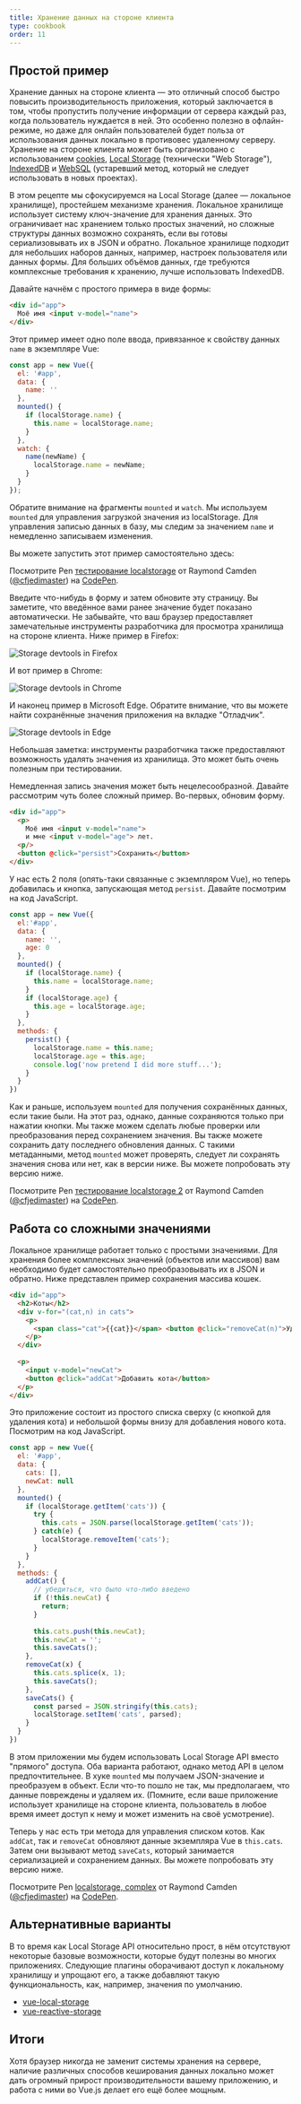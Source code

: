 ```yaml
---
title: Хранение данных на стороне клиента
type: cookbook
order: 11
---
```


## Простой пример

Хранение данных на стороне клиента — это отличный способ быстро повысить производительность приложения, который заключается в том, чтобы пропустить получение информации от сервера каждый раз, когда пользователь нуждается в ней. Это особенно полезно в офлайн-режиме, но даже для онлайн пользователей будет польза от использования данных локально в противовес удаленному серверу. Хранение на стороне клиента может быть организовано с использованием [cookies](https://developer.mozilla.org/ru/docs/Web/HTTP/Cookies), [Local Storage](https://developer.mozilla.org/ru/docs/Web/API/Web_Storage_API) (технически "Web Storage"), [IndexedDB](https://developer.mozilla.org/ru/docs/IndexedDB) и [WebSQL](https://www.w3.org/TR/webdatabase/) (устаревший метод, который не следует использовать в новых проектах).

В этом рецепте мы сфокусируемся на Local Storage (далее — локальное хранилище), простейшем механизме хранения. Локальное хранилище использует систему ключ-значение для хранения данных. Это ограничивает нас хранением только простых значений, но сложные структуры данных возможно сохранять, если вы готовы сериализовывать их в JSON и обратно. Локальное хранилище подходит для небольших наборов данных, например, настроек пользователя или данных формы. Для больших объёмов данных, где требуются комплексные требования к хранению, лучше использовать IndexedDB.

Давайте начнём с простого примера в виде формы:

``` html
<div id="app">
  Моё имя <input v-model="name">
</div>
```

Этот пример имеет одно поле ввода, привязанное к свойству данных `name` в экземпляре Vue:

``` js
const app = new Vue({
  el: '#app',
  data: {
    name: ''
  },
  mounted() {
    if (localStorage.name) {
      this.name = localStorage.name;
    }
  },
  watch: {
    name(newName) {
      localStorage.name = newName;
    }
  }
});
```

Обратите внимание на фрагменты `mounted` и `watch`. Мы используем `mounted` для управления загрузкой значения из localStorage. Для управления записью данных в базу, мы следим за значением `name` и немедленно записываем изменения.

Вы можете запустить этот пример самостоятельно здесь:

<p data-height="265" data-theme-id="0" data-slug-hash="KodaKb" data-default-tab="js,result" data-user="cfjedimaster" data-embed-version="2" data-pen-title="testing localstorage" class="codepen">Посмотрите Pen <a href="https://codepen.io/cfjedimaster/pen/KodaKb/">тестирование localstorage</a> от Raymond Camden (<a href="https://codepen.io/cfjedimaster">@cfjedimaster</a>) на <a href="https://codepen.io">CodePen</a>.</p>
<script async src="https://static.codepen.io/assets/embed/ei.js"></script>

Введите что-нибудь в форму и затем обновите эту страницу. Вы заметите, что введённое вами ранее значение будет показано автоматически. Не забывайте, что ваш браузер предоставляет замечательные инструменты разработчика для просмотра хранилища на стороне клиента. Ниже пример в Firefox:

![Storage devtools in Firefox](/images/devtools-storage.png)

И вот пример в Chrome:

![Storage devtools in Chrome](/images/devtools-storage-chrome.png)

И наконец пример в Microsoft Edge. Обратите внимание, что вы можете найти сохранённые значения приложения на вкладке "Отладчик".

![Storage devtools in Edge](/images/devtools-storage-edge.png)

<p class="tip">Небольшая заметка: инструменты разработчика также предоставляют возможность удалять значения из хранилища. Это может быть очень полезным при тестировании.</p>

Немедленная запись значения может быть нецелесообразной. Давайте рассмотрим чуть более сложный пример. Во-первых, обновим форму.

``` html
<div id="app">
  <p>
    Моё имя <input v-model="name">
    и мне <input v-model="age"> лет.
  <p/>
  <button @click="persist">Сохранить</button>
</div>
```

У нас есть 2 поля (опять-таки связанные с экземпляром Vue), но теперь добавилась и кнопка, запускающая метод `persist`. Давайте посмотрим на код JavaScript.

``` js 
const app = new Vue({
  el:'#app',
  data: {
    name: '',
    age: 0
  },
  mounted() {
    if (localStorage.name) {
      this.name = localStorage.name;
    }
    if (localStorage.age) {
      this.age = localStorage.age;
    }
  },
  methods: {
    persist() {
      localStorage.name = this.name;
      localStorage.age = this.age;
      console.log('now pretend I did more stuff...');
    }
  }
})
```

Как и раньше, используем `mounted` для получения сохранённых данных, если такие были. На этот раз, однако, данные сохраняются только при нажатии кнопки. Мы также можем сделать любые проверки или преобразования перед сохранением значения. Вы также можете сохранить дату последнего обновления данных. С такими метаданными, метод `mounted` может проверять, следует ли сохранять значения снова или нет, как в версии ниже. Вы можете попробовать эту версию ниже.

<p data-height="265" data-theme-id="0" data-slug-hash="rdOjLN" data-default-tab="js,result" data-user="cfjedimaster" data-embed-version="2" data-pen-title="testing localstorage 2" class="codepen">Посмотрите Pen <a href="https://codepen.io/cfjedimaster/pen/rdOjLN/">тестирование localstorage 2</a> от Raymond Camden (<a href="https://codepen.io/cfjedimaster">@cfjedimaster</a>) на <a href="https://codepen.io">CodePen</a>.</p>
<script async src="https://static.codepen.io/assets/embed/ei.js"></script>

## Работа со сложными значениями

Локальное хранилище работает только с простыми значениями. Для хранения более комплексных значений (объектов или массивов) вам необходимо будет самостоятельно преобразовывать их в JSON и обратно. Ниже представлен пример сохранения массива кошек.

``` html
<div id="app">
  <h2>Коты</h2>
  <div v-for="(cat,n) in cats">
    <p>
      <span class="cat">{{cat}}</span> <button @click="removeCat(n)">Удалить</button>
    </p>
  </div>
  
  <p>
    <input v-model="newCat"> 
    <button @click="addCat">Добавить кота</button>
  </p>
</div>
```

Это приложение состоит из простого списка сверху (с кнопкой для удаления кота) и небольшой формы внизу для добавления нового кота. Посмотрим на код JavaScript.

``` js
const app = new Vue({
  el: '#app',
  data: {
    cats: [],
    newCat: null
  },
  mounted() {
    if (localStorage.getItem('cats')) {
      try {
        this.cats = JSON.parse(localStorage.getItem('cats'));
      } catch(e) {
        localStorage.removeItem('cats');
      }
    }
  },
  methods: {
    addCat() {
      // убедиться, что было что-либо введено
      if (!this.newCat) {
        return;
      }
      
      this.cats.push(this.newCat);
      this.newCat = '';
      this.saveCats();
    },
    removeCat(x) {
      this.cats.splice(x, 1);
      this.saveCats();
    },
    saveCats() {
      const parsed = JSON.stringify(this.cats);
      localStorage.setItem('cats', parsed);
    }
  }
})
```

В этом приложении мы будем использовать Local Storage API вместо "прямого" доступа. Оба варианта работают, однако метод API в целом предпочтительнее. В хуке `mounted` мы получаем JSON-значение и преобразуем в объект. Если что-то пошло не так, мы предполагаем, что данные повреждены и удаляем их. (Помните, если ваше приложение использует хранилище на стороне клиента, пользователь в любое время имеет доступ к нему и может изменить на своё усмотрение).

Теперь у нас есть три метода для управления списком котов. Как `addCat`, так и `removeCat` обновляют данные экземпляра Vue в `this.cats`. Затем они вызывают метод `saveCats`, который занимается сериализацией и сохранением данных. Вы можете попробовать эту версию ниже.

<p data-height="265" data-theme-id="0" data-slug-hash="qoYbyW" data-default-tab="js,result" data-user="cfjedimaster" data-embed-version="2" data-pen-title="localstorage, complex" class="codepen">Посмотрите Pen <a href="https://codepen.io/cfjedimaster/pen/qoYbyW/">localstorage, complex</a> от Raymond Camden (<a href="https://codepen.io/cfjedimaster">@cfjedimaster</a>) на <a href="https://codepen.io">CodePen</a>.</p>
<script async src="https://static.codepen.io/assets/embed/ei.js"></script>

## Альтернативные варианты

В то время как Local Storage API относительно прост, в нём отсутствуют некоторые базовые возможности, которые будут полезны во многих приложениях. Следующие плагины оборачивают доступ к локальному хранилищу и упрощают его, а также добавляют такую функциональность, как, например, значения по умолчанию.

* [vue-local-storage](https://github.com/pinguinjkeke/vue-local-storage)
* [vue-reactive-storage](https://github.com/ropbla9/vue-reactive-storage)

## Итоги

Хотя браузер никогда не заменит системы хранения на сервере, наличие различных способов кеширования данных локально может дать огромный прирост производительности вашему приложению, и работа с ними во Vue.js делает его ещё более мощным.
